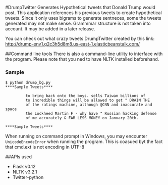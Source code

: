 #DrumpTwitter
Generates Hypothetical tweets that Donald Trump would post.
This application references his previous tweets to create hypothetical tweets. 
Since it only uses bigrams to generate sentneces, some the tweets generated may not make sense. Grammmar structure is not taken into account. It may be added in a later release.

You can check out what crazy tweets DrumpTwitter created by this link: 
http://drump-env1.q2c3h5d8m8.us-east-1.elasticbeanstalk.com/

##Command line tools
There is also a command-line utility to interface with the program. Please note that you ned to have NLTK installed beforehand.
### Sample 
```
$ python drump_bg.py
****Sample Tweets****

         to bring back onto the boys. sells Taiwan billions of
         to incredible things will be allowed to get " DRAIN THE
         of the ratings machine, although @CNN and inaccurate and space
         the Lockheed Martin F - why have " Russian hacking defense
         of me accurately & FAR LESS MONEY on January 20th.

****Sample Tweets****
```
When running on command prompt in Windows, you may encounter ``UnicodeEncodeError`` when running the program. This is coasued byt the fact that cmd.ext is not encoding in UTF-8

##APIs used
* Flask v0.12
* NLTK v3.2.1
* Twitter-python
